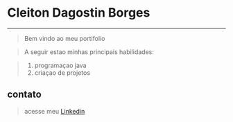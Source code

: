 # Cleiton Dagostin Borges
---
> Bem vindo ao meu portifolio

> A seguir estao minhas principais habilidades:

> 1. programaçao java
> 2. criaçao de projetos

## contato

> acesse meu [Linkedin](https://www.linkedin.com/in/cleiton-dagostin)
